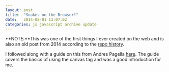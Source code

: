 ```yaml
---
layout: post
title:  "Snakes on the Browser!"
date:   2014-08-01 13:07:02
categories: js javascript archive update
---
```

**NOTE:**This was one of the first things I ever created on the web and is also an old post from 2014 according to the [repo history](https://github.com/andrew-schutt/snakejs/tree/master).

I followed along with a guide on this from Andres Pagella [here](http://www.andrespagella.com/snake-game).  The guide covers the basics of using the canvas tag and was a good introduction for me.

<div id="entry">
<script src="../../../../../../snakejs.js" type="text/javascript"></script>
